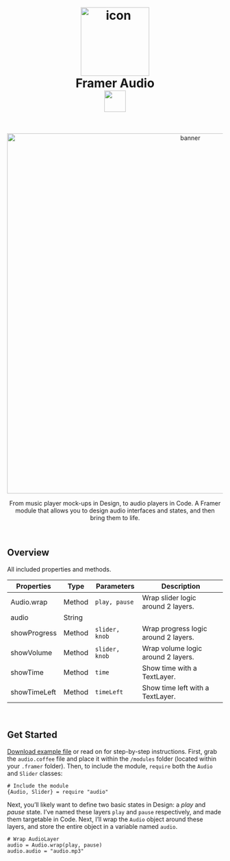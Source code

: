 <h1 align="center">
  <img src="https://d.pr/i/vnA8Vm+" width="160" alt="icon"><br>
  Framer Audio<br>
  <img src="https://d.pr/i/YrdGtQ+" width="50">
  <br>
</h1>
<br>
<p align="center">  
  <img src="https://cdn-std.dprcdn.net/files/acc_589332/rWg5bh" width="840" alt="banner">
  <br>
  <p align="center">From music player mock-ups in Design, to audio players in Code. A Framer module that allows you to design audio interfaces and states, and then bring them to life.</p>
</p>

<br>

## Overview
All included properties and methods.


| Properties    | Type          | Parameters | Description |
| ------------- | ------------- | ----------- |----------- |
| Audio.wrap    | Method  |  `play, pause`  | Wrap slider logic around 2 layers. |
| audio   | String  |   |
| showProgress   | Method  | `slider, knob` | Wrap progress logic around 2 layers. |
| showVolume  | Method  | `slider, knob` | Wrap volume logic around 2 layers. |
| showTime | Method  | `time` | Show time with a TextLayer. |
| showTimeLeft | Method  | `timeLeft` | Show time left with a TextLayer. |

<br>

## Get Started
[Download example file](https://framer.cloud/BsbYC) or read on for step-by-step instructions.
First, grab the `audio.coffee` file and place it within the `/modules` folder (located within your `.framer` folder).
Then, to include the module, `require` both the `Audio` and `Slider` classes:

```
# Include the module
{Audio, Slider} = require "audio"
```

Next, you’ll likely want to define two basic states in Design: a *play* and *pause* state. I’ve named these layers `play` and `pause` respectively, and made them targetable in Code. Next, I’ll wrap the `Audio` object around these layers, and store the entire object in a variable named `audio`.

```
# Wrap AudioLayer
audio = Audio.wrap(play, pause)
audio.audio = "audio.mp3"
```








